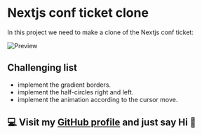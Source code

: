 # Nextjs conf ticket clone

In this project we need to make a clone of the Nextjs conf ticket:

![Preview](./images/challenge.gif)

## Challenging list

- implement the gradient borders.
- implement the half-circles right and left.
- implement the animation according to the cursor move.

## 💻 Visit my [GitHub profile](https://github.com/JuniorUbarana) and just say Hi 👋
